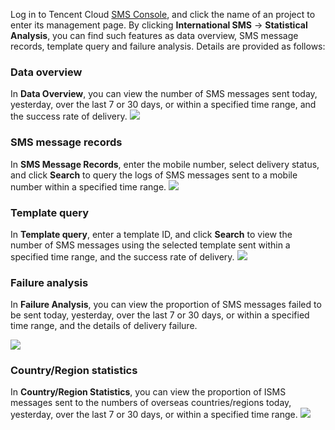 Log in to Tencent Cloud [SMS Console](https://console.cloud.tencent.com/sms), and click the name of an project to enter its management page. By clicking **International SMS** -> **Statistical Analysis**, you can find such features as data overview, SMS message records, template query and failure analysis. Details are provided as follows:

### Data overview
In **Data Overview**, you can view the number of SMS messages sent today, yesterday, over the last 7 or 30 days, or within a specified time range, and the success rate of delivery.
![](https://main.qcloudimg.com/raw/734f83a8a877e8f2a862a935b82b1d02.png)

### SMS message records
In **SMS Message Records**, enter the mobile number, select delivery status, and click **Search** to query the logs of SMS messages sent to a mobile number within a specified time range.
![](https://main.qcloudimg.com/raw/85be58bd3bd2f918390f6f51828ed80e.png)

### Template query
In **Template query**, enter a template ID, and click **Search** to view the number of SMS messages using the selected template sent within a specified time range, and the success rate of delivery.
![](https://main.qcloudimg.com/raw/dd0d966d69405bac434702bd7acaa30e.png)

### Failure analysis
In **Failure Analysis**, you can view the proportion of SMS messages failed to be sent today, yesterday, over the last 7 or 30 days, or within a specified time range, and the details of delivery failure.

![](https://main.qcloudimg.com/raw/f03fcab506558da0315dbf0ea5c1f487.png)

### Country/Region statistics
In **Country/Region Statistics**, you can view the proportion of ISMS messages sent to the numbers of overseas countries/regions today, yesterday, over the last 7 or 30 days, or within a specified time range.
![](https://main.qcloudimg.com/raw/3e1cccd75031cf8b2241d63b12cb035f.png)

